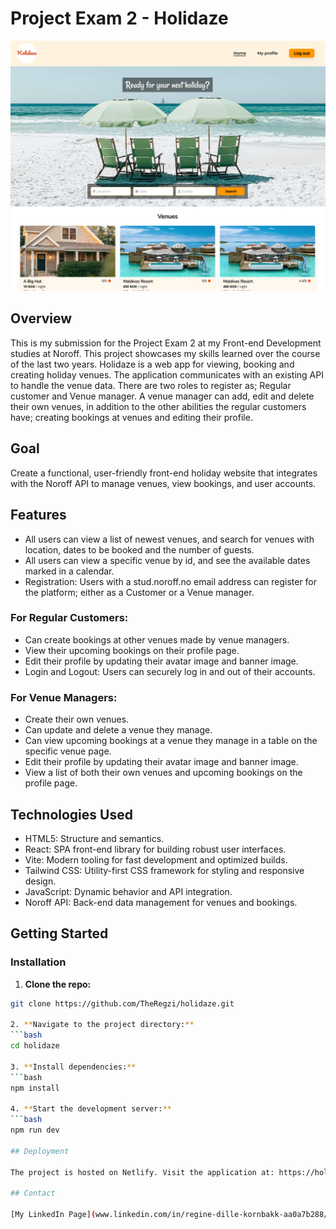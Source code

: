 # Project Exam 2 - Holidaze

![Screenshot of Holidaze site](./public/assets/holidaze-app.png)

## Overview

This is my submission for the Project Exam 2 at my Front-end Development studies at Noroff. This project showcases my skills learned over the course of the last two years.
Holidaze is a web app for viewing, booking and creating holiday venues. The application communicates with an existing API to handle the venue data. There are two roles to register as; Regular customer and Venue manager. A venue manager can add, edit and delete their own venues, in addition to the other abilities the regular customers have; creating bookings at venues and editing their profile.

## Goal

Create a functional, user-friendly front-end holiday website that integrates with the Noroff API to manage venues, view bookings, and user accounts.

## Features

- All users can view a list of newest venues, and search for venues with location, dates to be booked and the number of guests.
- All users can view a specific venue by id, and see the available dates marked in a calendar.
- Registration: Users with a stud.noroff.no email address can register for the platform; either as a Customer or a Venue manager.

### For Regular Customers:

- Can create bookings at other venues made by venue managers.
- View their upcoming bookings on their profile page.
- Edit their profile by updating their avatar image and banner image.
- Login and Logout: Users can securely log in and out of their accounts.

### For Venue Managers:

- Create their own venues.
- Can update and delete a venue they manage.
- Can view upcoming bookings at a venue they manage in a table on the specific venue page.
- Edit their profile by updating their avatar image and banner image.
- View a list of both their own venues and upcoming bookings on the profile page.

## Technologies Used

- HTML5: Structure and semantics.
- React: SPA front-end library for building robust user interfaces.
- Vite: Modern tooling for fast development and optimized builds.
- Tailwind CSS: Utility-first CSS framework for styling and responsive design.
- JavaScript: Dynamic behavior and API integration.
- Noroff API: Back-end data management for venues and bookings.

## Getting Started

### Installation

1. **Clone the repo:**

````bash
git clone https://github.com/TheRegzi/holidaze.git

2. **Navigate to the project directory:**
```bash
cd holidaze

3. **Install dependencies:**
```bash
npm install

4. **Start the development server:**
```bash
npm run dev

## Deployment

The project is hosted on Netlify. Visit the application at: https://holidaze25.netlify.app

## Contact

[My LinkedIn Page](www.linkedin.com/in/regine-dille-kornbakk-aa0a7b288/)
````
